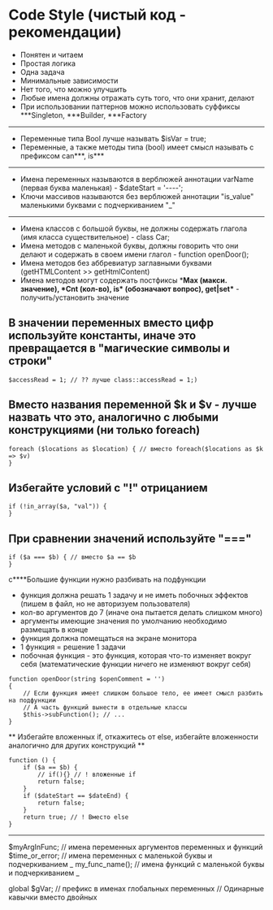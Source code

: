 # Code Style (чистый код - рекомендации) 

- Понятен и читаем
- Простая логика
- Одна задача
- Минимальные зависимости
- Нет того, что можно улучшить
- Любые имена должны отражать суть того, что они хранит, делают
- При использовании паттернов можно использовать суффиксы ***Singleton, ***Builder, ***Factory

---

- Переменные типа Bool лучше называть $isVar = true;
- Переменные, а также методы типа (bool) имеет смысл называть с префиксом can***, is***

---

- Имена переменных называются в верблюжей аннотации varName (первая буква маленькая) - $dateStart = '----';
- Ключи массивов называются без верблюжей аннотации "is_value" маленькими буквами с подчеркиванием "_"

---

- Имена классов с большой буквы, не должны содержать глагола (имя класса существительное) - class Car;
- Имена методов с маленькой буквы, должны говорить что они делают и содержать в своем имени глагол - function openDoor();
- Имена методов без аббревиатур заглавными буквами (getHTMLContent >> getHtmlContent)
- Имена методов могут содержать постфиксы \***Max (макси. значение), \***Cnt (кол-во), is\*** (обозначают вопрос), get|set\*** - получить/установить значение

## В значении переменных вместо цифр используйте константы, иначе это превращается в "магические символы и строки"
```
$accessRead = 1; // ?? лучше class::accessRead = 1;)
```

## Вместо названия переменной $k и $v - лучше назвать что это, аналогично с любыми конструкциями (ни только foreach)
```
foreach ($locations as $location) { // вместо foreach($locations as $k => $v)
}
```

## Избегайте условий с "!" отрицанием
```
if (!in_array($a, "val")) {
}
```

## При сравнении значений используйте "==="
```
if ($a === $b) { // вместо $a == $b
}
```

c****Большие функции нужно разбивать на подфункции
- функция должна решать 1 задачу и не иметь побочных эффектов (пишем в файл, но не авторизуем пользователя)
- кол-во аргументов до 7 (иначе она пытается делать слишком много)
- аргументы имеющие значения по умолчанию необходимо размещать в конце
- функция должна помещаться на экране монитора
- 1 функция = решение 1 задачи
- побочная функция - это функция, которая что-то изменяет вокруг себя (математические функции ничего не изменяют вокруг себя)
```
function openDoor(string $openComment = '')
{
    // Если функция имеет слишком большое тело, ее имеет смысл разбить на подфункции
    // А часть функций вынести в отдельные классы
    $this->subFunction(); // ...
}
```

** Избегайте вложенных if, откажитесь от else, избегайте вложенности аналогично для других конструкций **
```
function () {
    if ($a == $b) {
        // if(){} // ! вложенные if
        return false;
    }
    if ($dateStart == $dateEnd) {
        return false;
    }
    return true; // ! Вместо else
}
```
------------

$myArgInFunc; // имена переменных аргументов переменных и функций
$time_or_error; // имена переменных с маленькой буквы и подчеркиванием _
my_func_name(); // имена функций с маленькой буквы и подчеркиванием _

global $gVar; // префикс в именах глобальных переменных
// Одинарные кавычки вместо двойных
